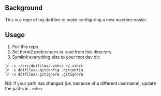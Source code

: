 ## Background
This is a repo of my dotfiles to make configuring a new machine easier

## Usage
1. Pull this repo
1. Set Iterm2 preferences to read from this directory
1. Symlink everything else to your root dev dir:
```
ln -s ~/src/dotfiles/.zshrc ~/.zshrc
ln -s dotfiles/.gitconfig .gitconfig
ln -s dotfiles/.gitignore .gitignore
```
NB: If your path has changed (i.e. because of a different username), update the paths in `.zshrc` 